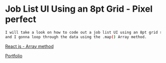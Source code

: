 # Job List UI Using an 8pt Grid - Pixel perfect

```bash
I will take a look on how to code out a job list UI using an 8pt grid system.
and I gonna loop through the data using the .map() Array method.
```

[React js - Array method](https://reactjs.org/docs/lists-and-keys.html)

[Portfolio](https://yassine-irab.me/)
